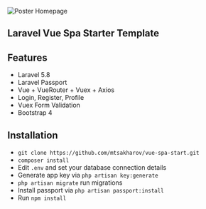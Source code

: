 ![Poster Homepage](https://i.imgur.com/DDSz7CW.png)


## Laravel Vue Spa Starter Template

## Features

- Laravel 5.8
- Laravel Passport
- Vue + VueRouter + Vuex + Axios
- Login, Register, Profile
- Vuex Form Validation
- Bootstrap 4

## Installation
- `git clone https://github.com/mtsakharov/vue-spa-start.git`
- `composer install`
- Edit `.env` and set your database connection details
- Generate app key via `php artisan key:generate`
- `php artisan migrate` run migrations
- Install passport via `php artisan passport:install`
- Run `npm install`


